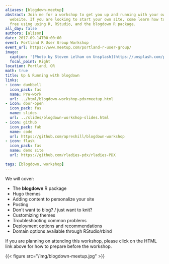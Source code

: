 ```yaml
---
aliases: [blogdown-meetup]
abstract: Join me for a workshop to get you up and running with your own personal
  website. If you are looking to start your own site, come learn how to do it for
  free using using R, RStudio, and the blogdown R package.
all_day: false
authors: [alison]
date: 2017-09-14T00:00:00
event: Portland R User Group Workshop
event_url: https://www.meetup.com/portland-r-user-group/
image:
  caption: '[Photo by Steven Lelham on Unsplash](https://unsplash.com/photos/atSaEOeE8Nk)'
  focal_point: Right
location: Portland, OR
math: true
title: Up & Running with blogdown
links:
- icon: dumbbell
  icon_pack: fas
  name: Pre-work
  url: ../html/blogdown-workshop-pdxrmeetup.html
- icon: door-open
  icon_pack: fas
  name: slides
  url: ../slides/blogdown-workshop-slides.html
- icon: github
  icon_pack: fab
  name: code
  url: https://github.com/apreshill/blogdown-workshop
- icon: flask
  icon_pack: fas
  name: demo site
  url: https://github.com/rladies-pdx/rladies-PDX

tags: [blogdown, workshop]
---
```


We will cover:

- The **blogdown** R package
- Hugo themes
- Adding content to personalize your site
- Posting 
- Don't want to blog? / just want to knit?
- Customizing themes
- Troubleshooting common problems
- Deployment options and recommendations
- Domain options available through RStudio/rbind

If you are planning on attending this workshop, please click on the HTML link above for how to prepare before the workshop.

{{< figure src="/img/blogdown-meetup.jpg" >}}


